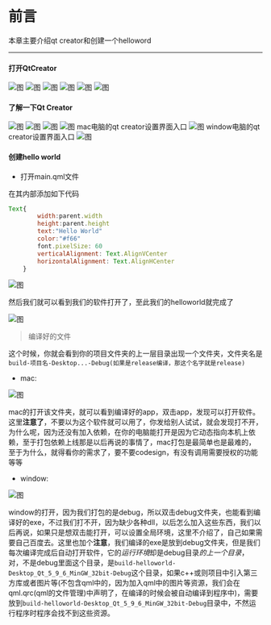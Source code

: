 # 前言
本章主要介绍qt creator和创建一个helloword

----

#### 打开QtCreator

![图](../../image/detail/create.png)
![图](../../image/detail/create0.png)
![图](../../image/detail/create1.png)
![图](../../image/detail/create2.png)
![图](../../image/detail/create3.png)
![图](../../image/detail/create4.png)

#### 了解一下Qt Creator

![图](../../image/detail/qtcreator2.png)
![图](../../image/detail/qtcreator.png)
![图](../../image/detail/qtcreator0.png)
![图](../../image/detail/qtcreator1.png)
mac电脑的qt creator设置界面入口
![图](../../image/detail/qtcreator3.png)
window电脑的qt creator设置界面入口
![图](../../image/detail/qtcreator4.png)

#### 创建hello world

* 打开main.qml文件

在其内部添加如下代码

```javascript
Text{
        width:parent.width 
        height:parent.height
        text:"Hello World"
        color:"#f66"
        font.pixelSize: 60
        verticalAlignment: Text.AlignVCenter
        horizontalAlignment: Text.AlignHCenter
    }
```

![图](../../image/detail/helloworld.png)

然后我们就可以看到我们的软件打开了，至此我们的helloworld就完成了

![图](../../image/detail/helloworld0.png)

> 编译好的文件

这个时候，你就会看到你的项目文件夹的上一层目录出现一个文件夹，文件夹名是`build-项目名-Desktop...-Debug(如果是release编译，那这个名字就是release)`

* mac:

![图](../../image/detail/wenjian.png)

mac的打开该文件夹，就可以看到编译好的app，双击app，发现可以打开软件。这里**注意了**，不要以为这个软件就可以用了，你发给别人试试，就会发现打不开，为什么呢，因为还没有加入依赖，在你的电脑能打开是因为它动态指向本机上依赖，至于打包依赖上线那是以后再说的事情了，mac打包是最简单也是最难的，至于为什么，就得看你的需求了，要不要codesign，有没有调用需要授权的功能等等

* window:

![图](../../image/detail/wenjian0.png)

window的打开，因为我们打包的是debug，所以双击debug文件夹，也能看到编译好的exe，不过我们打不开，因为缺少各种dll，以后怎么加入这些东西，我们以后再说，如果只是想双击能打开，可以设置全局环境，这里不介绍了，自己如果需要自己百度去。这里也加个**注意**，我们编译的exe是放到debug文件夹，但是我们每次编译完成后自动打开软件，它的*运行环境*却是debug目录*的上一个目录*，对，不是debug里面这个目录，是`build-helloworld-Desktop_Qt_5_9_6_MinGW_32bit-Debug`这个目录，如果c++或则项目中引入第三方库或者图片等(不包含qml中的，因为加入qml中的图片等资源，我们会在qml.qrc(qml的文件管理)中声明了，在编译的时候会被自动编译到程序中)，需要放到`build-helloworld-Desktop_Qt_5_9_6_MinGW_32bit-Debug`目录中，不然运行程序时程序会找不到这些资源。